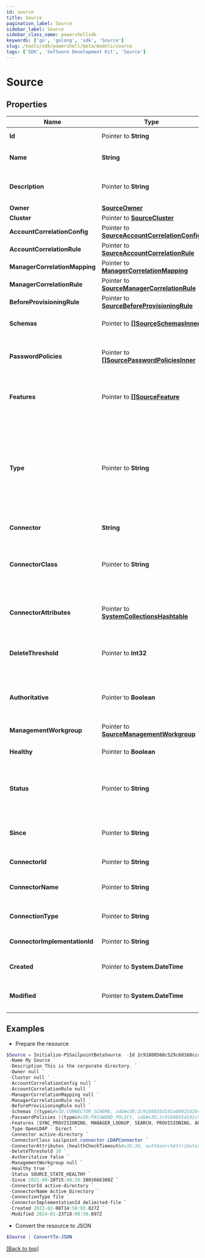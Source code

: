 ```yaml
---
id: source
title: Source
pagination_label: Source
sidebar_label: Source
sidebar_class_name: powershellsdk
keywords: ['go', 'golang', 'sdk', 'Source'] 
slug: /tools/sdk/powershell/beta/models/source
tags: ['SDK', 'Software Development Kit', 'Source']
---
```



# Source

## Properties

Name | Type | Description | Notes
------------ | ------------- | ------------- | -------------
**Id** |  Pointer to **String** | the id of the Source | [optional] [readonly] 
**Name** |  **String** | Human-readable name of the source | 
**Description** |  Pointer to **String** | Human-readable description of the source | [optional] 
**Owner** |  [**SourceOwner**](source-owner) |  | 
**Cluster** |  Pointer to [**SourceCluster**](source-cluster) |  | [optional] 
**AccountCorrelationConfig** |  Pointer to [**SourceAccountCorrelationConfig**](source-account-correlation-config) |  | [optional] 
**AccountCorrelationRule** |  Pointer to [**SourceAccountCorrelationRule**](source-account-correlation-rule) |  | [optional] 
**ManagerCorrelationMapping** |  Pointer to [**ManagerCorrelationMapping**](manager-correlation-mapping) |  | [optional] 
**ManagerCorrelationRule** |  Pointer to [**SourceManagerCorrelationRule**](source-manager-correlation-rule) |  | [optional] 
**BeforeProvisioningRule** |  Pointer to [**SourceBeforeProvisioningRule**](source-before-provisioning-rule) |  | [optional] 
**Schemas** |  Pointer to [**[]SourceSchemasInner**](source-schemas-inner) | List of references to Schema objects | [optional] 
**PasswordPolicies** |  Pointer to [**[]SourcePasswordPoliciesInner**](source-password-policies-inner) | List of references to the associated PasswordPolicy objects. | [optional] 
**Features** |  Pointer to [**[]SourceFeature**](source-feature) | Optional features that can be supported by a source. | [optional] 
**Type** |  Pointer to **String** | Specifies the type of system being managed e.g. Active Directory, Workday, etc.. If you are creating a Delimited File source, you must set the &#x60;provisionasCsv&#x60; query parameter to &#x60;true&#x60;.  | [optional] 
**Connector** |  **String** | Connector script name. | 
**ConnectorClass** |  Pointer to **String** | The fully qualified name of the Java class that implements the connector interface. | [optional] 
**ConnectorAttributes** |  Pointer to [**SystemCollectionsHashtable**](system-collections-hashtable) | Connector specific configuration; will differ from type to type. | [optional] 
**DeleteThreshold** |  Pointer to **Int32** | Number from 0 to 100 that specifies when to skip the delete phase. | [optional] 
**Authoritative** |  Pointer to **Boolean** | When true indicates the source is referenced by an IdentityProfile. | [optional] [default to $false]
**ManagementWorkgroup** |  Pointer to [**SourceManagementWorkgroup**](source-management-workgroup) |  | [optional] 
**Healthy** |  Pointer to **Boolean** | When true indicates a healthy source | [optional] [default to $false]
**Status** |  Pointer to **String** | A status identifier, giving specific information on why a source is healthy or not | [optional] 
**Since** |  Pointer to **String** | Timestamp showing when a source health check was last performed | [optional] 
**ConnectorId** |  Pointer to **String** | The id of connector | [optional] 
**ConnectorName** |  Pointer to **String** | The name of the connector that was chosen on source creation | [optional] 
**ConnectionType** |  Pointer to **String** | The type of connection (direct or file) | [optional] 
**ConnectorImplementationId** |  Pointer to **String** | The connector implementation id | [optional] 
**Created** |  Pointer to **System.DateTime** | The date-time when the source was created | [optional] 
**Modified** |  Pointer to **System.DateTime** | The date-time when the source was last modified | [optional] 

## Examples

- Prepare the resource
```powershell
$Source = Initialize-PSSailpointBetaSource  -Id 2c91808568c529c60168cca6f90c1324 `
 -Name My Source `
 -Description This is the corporate directory. `
 -Owner null `
 -Cluster null `
 -AccountCorrelationConfig null `
 -AccountCorrelationRule null `
 -ManagerCorrelationMapping null `
 -ManagerCorrelationRule null `
 -BeforeProvisioningRule null `
 -Schemas [{type&#x3D;CONNECTOR_SCHEMA, id&#x3D;2c9180835d191a86015d28455b4b232a, name&#x3D;account}, {type&#x3D;CONNECTOR_SCHEMA, id&#x3D;2c9180835d191a86015d28455b4b232b, name&#x3D;group}] `
 -PasswordPolicies [{type&#x3D;PASSWORD_POLICY, id&#x3D;2c9180855d191c59015d291ceb053980, name&#x3D;Corporate Password Policy}, {type&#x3D;PASSWORD_POLICY, id&#x3D;2c9180855d191c59015d291ceb057777, name&#x3D;Vendor Password Policy}] `
 -Features [SYNC_PROVISIONING, MANAGER_LOOKUP, SEARCH, PROVISIONING, AUTHENTICATE, GROUP_PROVISIONING, PASSWORD] `
 -Type OpenLDAP - Direct `
 -Connector active-directory `
 -ConnectorClass sailpoint.connector.LDAPConnector `
 -ConnectorAttributes {healthCheckTimeout&#x3D;30, authSearchAttributes&#x3D;[cn, uid, mail]} `
 -DeleteThreshold 10 `
 -Authoritative false `
 -ManagementWorkgroup null `
 -Healthy true `
 -Status SOURCE_STATE_HEALTHY `
 -Since 2021-09-28T15:48:29.3801666300Z `
 -ConnectorId active-directory `
 -ConnectorName Active Directory `
 -ConnectionType file `
 -ConnectorImplementationId delimited-file `
 -Created 2022-02-08T14:50:03.827Z `
 -Modified 2024-01-23T18:08:50.897Z
```

- Convert the resource to JSON
```powershell
$Source | ConvertTo-JSON
```


[[Back to top]](#) 

